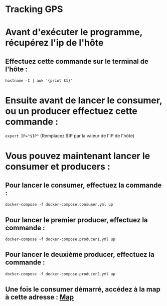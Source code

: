 # Tracking GPS

# Avant d'exécuter le programme, récupérez l'ip de l'hôte

## Effectuez cette commande sur le terminal de l'hôte : 
`hostname -I | awk '{print $1}'`


# Ensuite avant de lancer le consumer, ou un producer effectuez cette commande : 
`export IP="$IP"`
(Remplacez $IP par la valeur de l'IP de l'hôte)


# Vous pouvez maintenant lancer le consumer et producers : 

## Pour lancer le consumer, effectuez la commande  : 
`docker-compose -f docker-compose.consumer.yml up`

## Pour lancer le premier producer, effectuez la commande : 
`docker-compose -f docker-compose.producer1.yml up`

## Pour lancer le deuxième producer, effectuez la commande : 
`docker-compose -f docker-compose.producer2.yml up`

## Une fois le consumer démarré, accédez à la map à cette adresse : [Map](http://localhost:3000)

